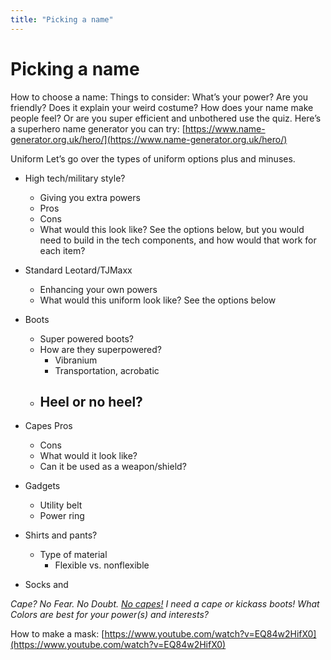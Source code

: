 ```yaml
---
title: "Picking a name"
---
```

# Picking a name

How to choose a name: Things to consider:
What’s your power? Are you friendly? Does it explain your weird costume? How does your name make people feel?
Or are you super efficient and unbothered use the quiz.
Here’s a superhero name generator you can try: [https://www.name-generator.org.uk/hero/](https://www.name-generator.org.uk/hero/)

Uniform 
Let’s go over the types of uniform options plus and minuses.

- High tech/military style?
   - Giving you extra powers
   - Pros
   - Cons
   - What would this look like? See the options below, but you would need to build in the tech components, and how would that work for each item?
- Standard Leotard/TJMaxx 
   - Enhancing your own powers
   - What would this uniform look like? See the options below

- Boots
   - Super powered boots?
   - How are they superpowered?
      - Vibranium
      - Transportation, acrobatic
   - Heel or no heel?
      - 
- Capes
Pros
   - Cons
   - What would it look like?
   - Can it be used as a weapon/shield?
- Gadgets
   - Utility belt
   - Power ring

- Shirts and pants?
   - Type of material
      - Flexible vs. nonflexible
- Socks and 

*Cape? No Fear. No Doubt. *[*No capes!*](https://www.youtube.com/watch?v=M68ndaZSKa8)* I need a cape or kickass boots!*
*What Colors are best for your power(s) and interests?*

How to make a mask: [https://www.youtube.com/watch?v=EQ84w2HifX0](https://www.youtube.com/watch?v=EQ84w2HifX0) 
